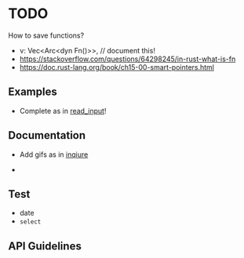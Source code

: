 # TODO

How to save functions?

- v: Vec<Arc<dyn Fn()>>, // document this!
- https://stackoverflow.com/questions/64298245/in-rust-what-is-fn
- https://doc.rust-lang.org/book/ch15-00-smart-pointers.html

## Examples

- Complete as in [read_input](https://crates.io/crates/read_input)!

## Documentation

- Add gifs as in [inqiure](https://crates.io/crates/inquire)

- 

## Test

- date
- `select`

## API Guidelines

